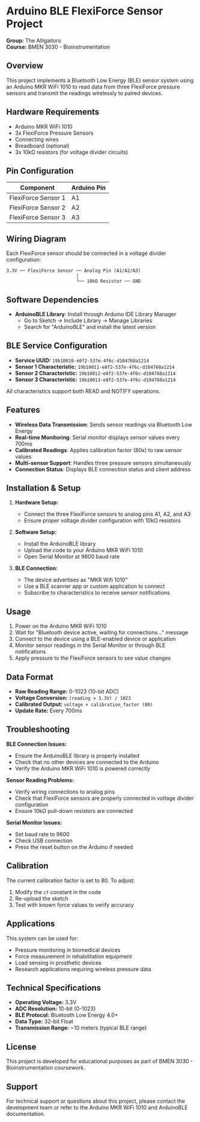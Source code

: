 # Arduino BLE FlexiForce Sensor Project

**Group:** The Alligaitors  
**Course:** BMEN 3030 - Bioinstrumentation

## Overview

This project implements a Bluetooth Low Energy (BLE) sensor system using an Arduino MKR WiFi 1010 to read data from three FlexiForce pressure sensors and transmit the readings wirelessly to paired devices.

## Hardware Requirements

- Arduino MKR WiFi 1010
- 3x FlexiForce Pressure Sensors
- Connecting wires
- Breadboard (optional)
- 3x 10kΩ resistors (for voltage divider circuits)

## Pin Configuration

| Component | Arduino Pin |
|-----------|-------------|
| FlexiForce Sensor 1 | A1 |
| FlexiForce Sensor 2 | A2 |
| FlexiForce Sensor 3 | A3 |

## Wiring Diagram

Each FlexiForce sensor should be connected in a voltage divider configuration:

```
3.3V ── FlexiForce Sensor ── Analog Pin (A1/A2/A3)
                          │
                          └── 10kΩ Resistor ── GND
```

## Software Dependencies

- **ArduinoBLE Library**: Install through Arduino IDE Library Manager
  - Go to Sketch → Include Library → Manage Libraries
  - Search for "ArduinoBLE" and install the latest version

## BLE Service Configuration

- **Service UUID:** `19b10010-e8f2-537e-4f6c-d104768a1214`
- **Sensor 1 Characteristic:** `19b10011-e8f2-537e-4f6c-d104768a1214`
- **Sensor 2 Characteristic:** `19b10012-e8f2-537e-4f6c-d104768a1214`
- **Sensor 3 Characteristic:** `19b10013-e8f2-537e-4f6c-d104768a1214`

All characteristics support both READ and NOTIFY operations.

## Features

- **Wireless Data Transmission**: Sends sensor readings via Bluetooth Low Energy
- **Real-time Monitoring**: Serial monitor displays sensor values every 700ms
- **Calibrated Readings**: Applies calibration factor (80x) to raw sensor values
- **Multi-sensor Support**: Handles three pressure sensors simultaneously
- **Connection Status**: Displays BLE connection status and client address

## Installation & Setup

1. **Hardware Setup:**
   - Connect the three FlexiForce sensors to analog pins A1, A2, and A3
   - Ensure proper voltage divider configuration with 10kΩ resistors

2. **Software Setup:**
   - Install the ArduinoBLE library
   - Upload the code to your Arduino MKR WiFi 1010
   - Open Serial Monitor at 9600 baud rate

3. **BLE Connection:**
   - The device advertises as "MKR Wifi 1010"
   - Use a BLE scanner app or custom application to connect
   - Subscribe to characteristics to receive sensor notifications

## Usage

1. Power on the Arduino MKR WiFi 1010
2. Wait for "Bluetooth device active, waiting for connections..." message
3. Connect to the device using a BLE-enabled device or application
4. Monitor sensor readings in the Serial Monitor or through BLE notifications
5. Apply pressure to the FlexiForce sensors to see value changes

## Data Format

- **Raw Reading Range:** 0-1023 (10-bit ADC)
- **Voltage Conversion:** `(reading × 3.3V) / 1023`
- **Calibrated Output:** `voltage × calibration_factor (80)`
- **Update Rate:** Every 700ms

## Troubleshooting

**BLE Connection Issues:**
- Ensure the ArduinoBLE library is properly installed
- Check that no other devices are connected to the Arduino
- Verify the Arduino MKR WiFi 1010 is powered correctly

**Sensor Reading Problems:**
- Verify wiring connections to analog pins
- Check that FlexiForce sensors are properly connected in voltage divider configuration
- Ensure 10kΩ pull-down resistors are connected

**Serial Monitor Issues:**
- Set baud rate to 9600
- Check USB connection
- Press the reset button on the Arduino if needed

## Calibration

The current calibration factor is set to 80. To adjust:
1. Modify the `cf` constant in the code
2. Re-upload the sketch
3. Test with known force values to verify accuracy

## Applications

This system can be used for:
- Pressure monitoring in biomedical devices
- Force measurement in rehabilitation equipment
- Load sensing in prosthetic devices
- Research applications requiring wireless pressure data

## Technical Specifications

- **Operating Voltage:** 3.3V
- **ADC Resolution:** 10-bit (0-1023)
- **BLE Protocol:** Bluetooth Low Energy 4.0+
- **Data Type:** 32-bit Float
- **Transmission Range:** ~10 meters (typical BLE range)

## License

This project is developed for educational purposes as part of BMEN 3030 - Bioinstrumentation coursework.

## Support

For technical support or questions about this project, please contact the development team or refer to the Arduino MKR WiFi 1010 and ArduinoBLE documentation.
